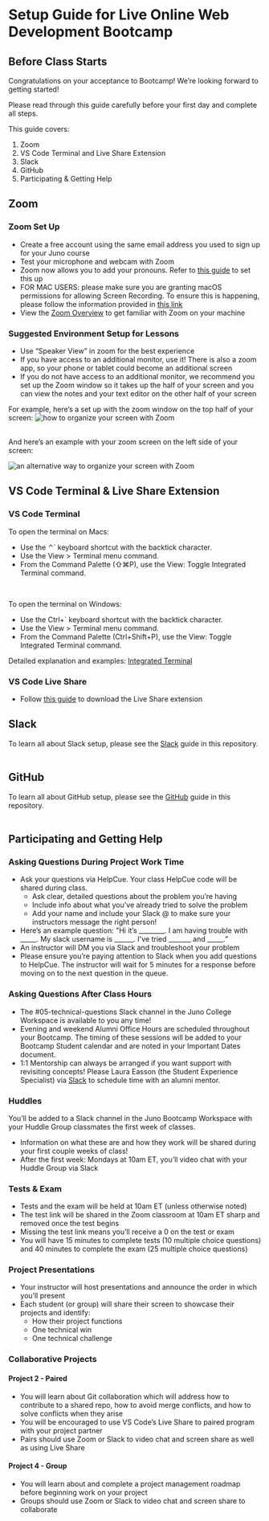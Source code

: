 # Setup Guide for Live Online Web Development Bootcamp

## Before Class Starts

Congratulations on your acceptance to Bootcamp! We’re looking forward to getting started!  

Please read through this guide carefully before your first day and complete all steps.

This guide covers:
1. Zoom 
2. VS Code Terminal and Live Share Extension
3. Slack
4. GitHub
5. Participating & Getting Help 


## Zoom

### Zoom Set Up
- Create a free account using the same email address you used to sign up for your Juno course
- Test your microphone and webcam with Zoom
- Zoom now allows you to add your pronouns. Refer to [this guide](https://support.zoom.us/hc/en-us/articles/4402698027533) to set this up 
- FOR MAC USERS: please make sure you are granting macOS permissions for allowing Screen Recording. To ensure this is happening, please follow the information provided in [this link](https://support.zoom.us/hc/en-us/articles/360016688031)
- View the [Zoom Overview](https://support.zoom.us/hc/en-us/articles/201362193-Joining-a-Meeting) to get familiar with Zoom on your machine

### Suggested Environment Setup for Lessons
- Use “Speaker View” in zoom for the best experience
- If you have access to an additional monitor, use it! There is also a zoom app, so your phone or tablet could become an additional screen
- If you do not have access to an additional monitor, we recommend you set up the Zoom window so it takes up the half of your screen and you can view the notes and your text editor on the other half of your screen

For example, here’s a set up with the zoom window on the top half of your screen:
![how to organize your screen with Zoom](./assets/Setup-1.png)

</br>
And here’s an example with your zoom screen on the left side of your screen:

![an alternative way to organize your screen with Zoom](./assets/Setup-2.png)
</br>

## VS Code Terminal & Live Share Extension

 
### VS Code Terminal

To open the terminal on Macs:
- Use the ⌃` keyboard shortcut with the backtick character.
- Use the View > Terminal menu command.
- From the Command Palette (⇧⌘P), use the View: Toggle Integrated Terminal command.
</br>

To open the terminal on Windows:
- Use the Ctrl+` keyboard shortcut with the backtick character.
- Use the View > Terminal menu command.
- From the Command Palette (Ctrl+Shift+P), use the View: Toggle Integrated Terminal command.

Detailed explanation and examples:
[Integrated Terminal](https://code.visualstudio.com/docs/editor/integrated-terminal)

### VS Code Live Share
- Follow [this guide](https://www.digitalocean.com/community/tutorials/how-to-use-live-share-with-visual-studio-code) to download the Live Share extension

## Slack
To learn all about Slack setup, please see the [Slack](./Slack.md) guide in this repository. 
</br> </br>

## GitHub
To learn all about GitHub setup, please see the [GitHub](./GitHub.md) guide in this repository.
</br> </br>

## Participating and Getting Help

### Asking Questions During Project Work Time
- Ask your questions via HelpCue. Your class HelpCue code will be shared during class.
  - Ask clear, detailed questions about the problem you’re having
  - Include info about what you’ve already tried to solve the problem
  - Add your name and include your Slack @ to make sure your instructors message the right person!
- Here’s an example question: "Hi it’s ________. I am having trouble with _____. My slack username is ______. I've tried _______ and _____.”
- An instructor will DM you via Slack and troubleshoot your problem
- Please ensure you’re paying attention to Slack when you add questions to HelpCue. The instructor will wait for 5 minutes for a response before moving on to the next question in the queue.

### Asking Questions After Class Hours
- The #05-technical-questions Slack channel in the Juno College Workspace is available to you any time!
- Evening and weekend Alumni Office Hours are scheduled throughout your Bootcamp. The timing of these sessions will be added to your Bootcamp Student calendar and are noted in your Important Dates document.
- 1:1 Mentorship can always be arranged if you want support with revisiting concepts! Please Laura Easson (the Student Experience Specialist) via [Slack](https://junocollege.slack.com/team/U01JN7E8ELE) to schedule time with an alumni mentor.

### Huddles
You’ll be added to a Slack channel in the Juno Bootcamp Workspace with your Huddle Group classmates the first week of classes.
- Information on what these are and how they work will be shared during your first couple weeks of class!
- After the first week: Mondays at 10am ET, you’ll video chat with your Huddle Group via Slack

### Tests & Exam
- Tests and the exam will be held at 10am ET (unless otherwise noted)
- The test link will be shared in the Zoom classroom at 10am ET sharp and removed once the test begins
- Missing the test link means you’ll receive a 0 on the test or exam
- You will have 15 minutes to complete tests (10 multiple choice questions) and 40 minutes to complete the exam (25 multiple choice questions)

### Project Presentations
- Your instructor will host presentations and announce the order in which you’ll present
- Each student (or group) will share their screen to showcase their projects and identify:
  - How their project functions
  - One technical win
  - One technical challenge

### Collaborative Projects 

#### Project 2 - Paired
- You will learn about Git collaboration which will address how to contribute to a shared repo, how to avoid merge conflicts, and how to solve conflicts when they arise
- You will be encouraged to use VS Code’s Live Share to paired program with your project partner
- Pairs should use Zoom or Slack to video chat and screen share as well as using Live Share

#### Project 4 - Group
- You will learn about and complete a project management roadmap before beginning work on your project
- Groups should use Zoom or Slack to video chat and screen share to collaborate
